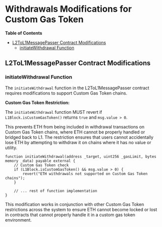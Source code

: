 # Withdrawals Modifications for Custom Gas Token

<!-- START doctoc generated TOC please keep comment here to allow auto update -->
<!-- DON'T EDIT THIS SECTION, INSTEAD RE-RUN doctoc TO UPDATE -->
**Table of Contents**

- [L2ToL1MessagePasser Contract Modifications](#l2tol1messagepasser-contract-modifications)
  - [initiateWithdrawal Function](#initiatewithdrawal-function)

<!-- END doctoc generated TOC please keep comment here to allow auto update -->

## L2ToL1MessagePasser Contract Modifications

### initiateWithdrawal Function

The `initiateWithdrawal` function in the L2ToL1MessagePasser contract requires modifications
to support Custom Gas Token chains.

**Custom Gas Token Restriction:**

The `initiateWithdrawal` function MUST revert if `L1Block.isCustomGasToken()` returns `true` and `msg.value > 0`.

This prevents ETH from being included in withdrawal transactions on Custom Gas Token chains,
where ETH cannot be properly handled or bridged back to L1. The restriction ensures that users
cannot accidentally lose ETH by attempting to withdraw it on chains where it has no value or utility.

```solidity
function initiateWithdrawal(address _target, uint256 _gasLimit, bytes memory _data) payable external {
    // Custom Gas Token check
    if (L1Block.isCustomGasToken() && msg.value > 0) {
        revert("ETH withdrawals not supported on Custom Gas Token chains");
    }
    
    // ... rest of function implementation
}
```

This modification works in conjunction with other Custom Gas Token restrictions across the system
to ensure ETH cannot become locked or lost in contracts that cannot properly handle it in a 
custom gas token environment.